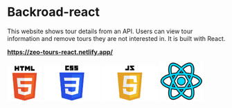 # Backroad-react
This website shows tour details from an API. Users can view tour information and remove tours they are not interested in. It is built with React.
 
<strong style="font-weight:bold; display:block; width:100%;">https://zeo-tours-react.netlify.app/</strong>


<div style=" disply:flex; justify-content: center; margin: 0 auto">
<img src="/public/HTML5_logo_and_wordmark.svg.png" alt="Description" width="80px" >
<img src="/public/CSS-Logo.png" alt="Description" width="130px" >
<img src="/public/JavaScript-Logo-2048x1280.png" alt="Description" width="130px" >
 <img src="/public/react.png" alt="Description" width="100px" >
</div>
 
